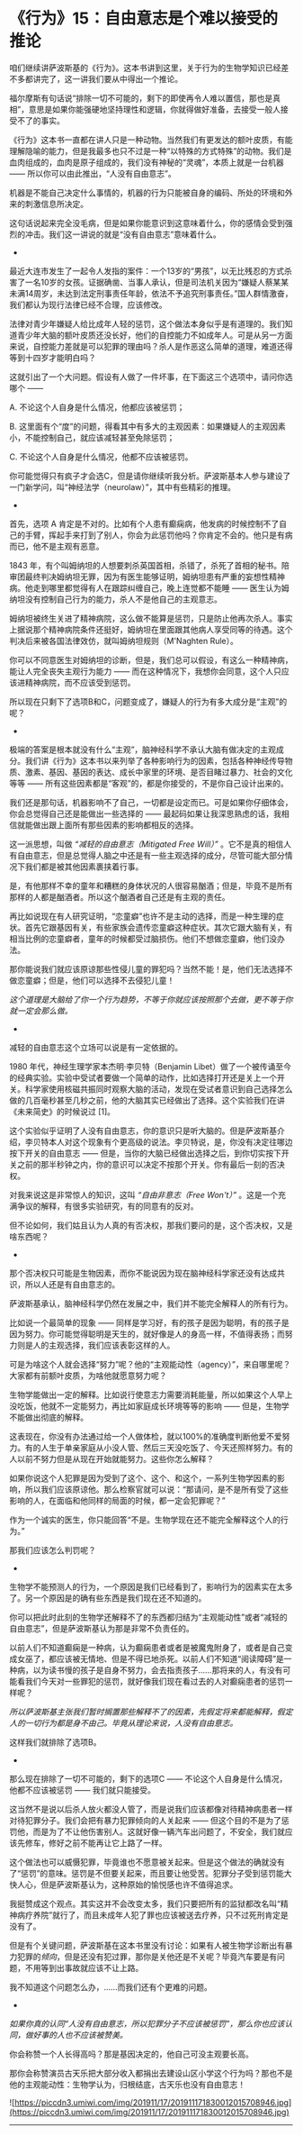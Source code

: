 # 《行为》15：自由意志是个难以接受的推论

咱们继续讲萨波斯基的《行为》。这本书讲到这里，关于行为的生物学知识已经差不多都讲完了，这一讲我们要从中得出一个推论。

福尔摩斯有句话说“排除一切不可能的，剩下的即使再令人难以置信，那也是真相”，意思是如果你能强硬地坚持理性和逻辑，你就得做好准备，去接受一般人接受不了的事实。

《行为》这本书一直都在讲人只是一种动物。当然我们有更发达的额叶皮质，有能理解隐喻的能力，但是我最多也只不过是一种“以特殊的方式特殊”的动物。我们是血肉组成的，血肉是原子组成的，我们没有神秘的“灵魂”，本质上就是一台机器 —— 所以你可以由此推出，“人没有自由意志”。

机器是不能自己决定什么事情的，机器的行为只能被自身的编码、所处的环境和外来的刺激信息所决定。

这句话说起来完全没毛病，但是如果你能意识到这意味着什么，你的感情会受到强烈的冲击。我们这一讲说的就是“没有自由意志”意味着什么。

*

最近大连市发生了一起令人发指的案件：一个13岁的“男孩”，以无比残忍的方式杀害了一名10岁的女孩。证据确凿、当事人承认，但是司法机关因为“嫌疑人蔡某某未满14周岁，未达到法定刑事责任年龄，依法不予追究刑事责任。”国人群情激奋，我们都认为现行法律已经不合理，应该修改。

法律对青少年嫌疑人给比成年人轻的惩罚，这个做法本身似乎是有道理的。我们知道青少年大脑的额叶皮质还没长好，他们的自控能力不如成年人。可是从另一方面来说，自控能力差就是可以犯罪的理由吗？杀人是作恶这么简单的道理，难道还得等到十四岁才能明白吗？

这就引出了一个大问题。假设有人做了一件坏事，在下面这三个选项中，请问你选哪个 ——

A. 不论这个人自身是什么情况，他都应该被惩罚；

B. 这里面有个“度”的问题，得看其中有多大的主观因素：如果嫌疑人的主观因素小，不能控制自己，就应该减轻甚至免除惩罚；

C. 不论这个人自身是什么情况，他都不应该被惩罚。

你可能觉得只有疯子才会选C，但是请你继续听我分析。萨波斯基本人参与建设了一门新学问，叫“神经法学（neurolaw）”，其中有些精彩的推理。

*

首先，选项 A 肯定是不对的。比如有个人患有癫痫病，他发病的时候控制不了自己的手臂，挥起手来打到了别人，你会为此惩罚他吗？你肯定不会的。他只是有病而已，他不是主观有恶意。

1843 年，有个叫姆纳坦的人想要刺杀英国首相，杀错了，杀死了首相的秘书。陪审团最终判决姆纳坦无罪，因为有医生能够证明，姆纳坦患有严重的妄想性精神病。他走到哪里都觉得有人在跟踪纠缠自己，晚上连觉都不能睡 —— 医生认为姆纳坦没有控制自己行为的能力，杀人不是他自己的主观意志。

姆纳坦被终生关进了精神病院，这么做不能算是惩罚，只是防止他再次杀人。事实上据说那个精神病院条件还挺好，姆纳坦在里面跟其他病人享受同等的待遇。这个判决后来被各国法律效仿，就叫姆纳坦规则（M'Naghten Rule）。

你可以不同意医生对姆纳坦的诊断，但是，我们总可以假设，有这么一种精神病，能让人完全丧失主观行为能力 —— 而在这种情况下，我想你会同意，这个人只应该进精神病院，而不应该受到惩罚。

所以现在只剩下了选项B和C，问题变成了，嫌疑人的行为有多大成分是“主观”的呢？

*

极端的答案是根本就没有什么“主观”，脑神经科学不承认大脑有做决定的主观成分。我们讲《行为》这本书以来列举了各种影响行为的因素，包括各种神经传导物质、激素、基因、基因的表达、成长中家里的环境、是否目睹过暴力、社会的文化等等 —— 所有这些因素都是“客观”的，都是你接受的，不是你自己设计出来的。

我们还是那句话，机器影响不了自己，一切都是设定而已。可是如果你仔细体会，你会总觉得自己还是能做出一些选择的 —— 最起码如果让我深思熟虑的话，我相信就能做出跟上面所有那些因素的影响都相反的选择。

这一派思想，叫做 *“减轻的自由意志（Mitigated Free Will）”* 。它不是真的相信人有自由意志，但是总觉得人脑之中还是有一些主观选择的成分，尽管可能大部分情况下我们都是被其他因素裹挟着行事。

是，有他那样不幸的童年和糟糕的身体状况的人很容易酗酒；但是，毕竟不是所有那样的人都是酗酒者。所以这个酗酒者自己还是有主观的责任。

再比如说现在有人研究证明，“恋童癖”也许不是主动的选择，而是一种生理的症状。首先它跟基因有关，有些家族会遗传恋童癖这种症状。其次它跟大脑有关，有相当比例的恋童癖者，童年的时候都受过脑损伤。他们不想做恋童癖，他们没办法。

那你能说我们就应该原谅那些性侵儿童的罪犯吗？当然不能！是，他们无法选择不做恋童癖；但是，他们可以选择不去侵犯儿童！

 *这个道理是大脑给了你一个行为趋势，不等于你就应该按照那个去做，更不等于你就一定会那么做。*

*

减轻的自由意志这个立场可以说是有一定依据的。

1980 年代，神经生理学家本杰明·李贝特（Benjamin Libet）做了一个被传诵至今的经典实验。实验中受试者要做一个简单的动作，比如选择打开还是关上一个开关。科学家使用核磁共振同时观察大脑的活动，发现在受试者意识到自己选择怎么做的几百毫秒甚至几秒之前，他的大脑其实已经做出了选择。这个实验我们在讲《未来简史》的时候说过 [1]。

这个实验似乎证明了人没有自由意志，你的意识只是听大脑的。但是萨波斯基介绍，李贝特本人对这个现象有个更高级的说法。李贝特说，是，你没有决定往哪边按下开关的自由意志 —— 但是，当你的大脑已经做出选择之后，到你切实按下开关之前的那半秒钟之内，你的意识可以决定不按那个开关。你有最后一刻的否决权。

对我来说这是非常惊人的知识，这叫 *“自由非意志（Free Won't）”* 。这是一个充满争议的解释，有很多实验研究，有的同意有的反对。

但不论如何，我们姑且认为人真的有否决权，那我们要问的是，这个否决权，又是啥东西呢？

*

那个否决权只可能是生物因素，而你不能说因为现在脑神经科学家还没有达成共识，所以人还是有自由意志的。

萨波斯基承认，脑神经科学仍然在发展之中，我们并不能完全解释人的所有行为。

比如说一个最简单的现象 —— 同样是学习好，有的孩子是因为聪明，有的孩子是因为努力。你可能觉得聪明是天生的，就好像是人的身高一样，不值得表扬；而努力则是人的主观选择，我们应该表彰这样的人。

可是为啥这个人就会选择“努力”呢？他的“主观能动性（agency）”，来自哪里呢？大家都有前额叶皮质，为啥他就愿意努力呢？

生物学能做出一定的解释。比如说行使意志力需要消耗能量，所以如果这个人早上没吃饭，他就不一定能努力，再比如家庭成长环境等等的影响 —— 但是，生物学不能做出彻底的解释。

这表现在，你没有办法通过给一个人做体检，就以100%的准确度判断他爱不爱努力。有的人生于单亲家庭从小没人管、然后三天没吃饭了、今天还照样努力。有的人以前不努力但是从现在开始就能努力。这些你怎么解释？

如果你说这个人犯罪是因为受到了这个、这个、和这个，一系列生物学因素的影响，所以我们应该原谅他。那么检察官就可以说：“那请问，是不是所有受了这些影响的人，在面临和他同样的局面的时候，都一定会犯罪呢？”

作为一个诚实的医生，你只能回答“不是。生物学现在还不能完全解释这个人的行为。”

那我们应该怎么判罚呢？

*

生物学不能预测人的行为，一个原因是我们已经看到了，影响行为的因素实在太多了。另一个原因是的确有些东西是我们现在还不知道的。

你可以把此时此刻的生物学还解释不了的东西都归结为“主观能动性”或者“减轻的自由意志”，但是萨波斯基认为那是非常不负责任的。

以前人们不知道癫痫是一种病，认为癫痫患者或者是被魔鬼附身了，或者是自己变成女巫了，都应该被无情地、但是不得已地杀死。以前人们不知道“阅读障碍”是一种病，以为读书慢的孩子是自身不努力，会去指责孩子……那将来的人，有没有可能看我们今天对一些罪犯的惩罚，就好像我们现在看过去的人对癫痫患者的惩罚一样呢？

 *所以萨波斯基主张我们暂时搁置那些解释不了的因素，先假定将来都能解释，假定人的一切行为都是身不由己。毕竟从理论来说，人没有自由意志。*

这样我们就排除了选项B。

*

那么现在排除了一切不可能的，剩下的选项C —— 不论这个人自身是什么情况，他都不应该被惩罚 —— 我们就只能接受。

这当然不是说以后杀人放火都没人管了，而是说我们应该都像对待精神病患者一样对待犯罪分子。我们会把有暴力犯罪倾向的人关起来 —— 但这个目的不是为了惩罚他，而是为了不让他伤害别人。这就好像一辆汽车出问题了，不安全，我们就应该先修车，修好之前不能再让它上路了一样。

这个做法也可以威慑犯罪，毕竟谁也不愿意被关起来。但是这个做法的确就没有了“惩罚”的意味。惩罚是不但要关起来，而且要让他受苦。犯罪分子受到惩罚能大快人心，但是萨波斯基认为，这种原始的愉悦感也许不值得追求。

我挺赞成这个观点。其实这并不会改变太多，我们只要把所有的监狱都改名叫“精神病疗养院”就行了，而且未成年人犯了罪也应该被送去疗养，只不过死刑肯定是没有了。

但是有个关键问题，萨波斯基在这本书里没有讨论：如果有人被生物学诊断出有暴力犯罪的*倾向*，但是还没有犯过罪，那你是关他还是不关呢？毕竟汽车要是有问题，不用等到出事故就应该不让上路。

我不知道这个问题怎么办，……而我们还有个更难的问题。

*

 *如果你真的认同“人没有自由意志，所以犯罪分子不应该被惩罚”，那么你也应该认同，做好事的人也不应该被赞美。*

你会称赞一个人长得高吗？那是基因决定的，他自己可没主观要长高。

那你会称赞演员古天乐把大部分收入都捐出去建设山区小学这个行为吗？那也不是他的主观能动性：生物学认为，归根结底，古天乐也没有自由意志！

![https://piccdn3.umiwi.com/img/201911/17/201911171830012015708946.jpg](https://piccdn3.umiwi.com/img/201911/17/201911171830012015708946.jpg)

---
